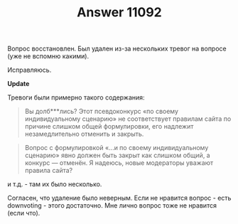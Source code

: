 ﻿---
title: "Answer 11092"
se.owner.user_id: 5648
se.owner.display_name: "Barmaley"
se.owner.link: "https://ru.meta.stackoverflow.com/users/5648/barmaley"
se.answer_id: 11092
se.question_id: 11090
se.post_type: answer
se.is_accepted: True
---
<p>Вопрос восстановлен. Был удален из-за нескольких тревог на вопросе (уже не вспомню какими).</p>
<p>Исправляюсь.</p>
<p><strong>Update</strong></p>
<p>Тревоги были примерно такого содержания:</p>
<blockquote>
<p>Вы долб***лись? Этот псевдоконкурс «по своему индивидуальному сценарию» не соответствует правилам сайта по причине слишком общей формулировки, его надлежит незамедлительно отменить и закрыть.</p>
</blockquote>
<blockquote>
<p>Вопрос с формулировкой «...и по своему индивидуальному сценарию» явно должен быть закрыт как слишком общий, а конкурс — отменён. Я надеюсь, новые модераторы уважают правила сайта?</p>
</blockquote>
<p>и т.д. - там их было несколько.</p>
<p>Согласен, что удаление было неверным. Если не нравится вопрос - есть downvoting - этого достаточно. Мне лично вопрос тоже не нравится (если что).</p>
